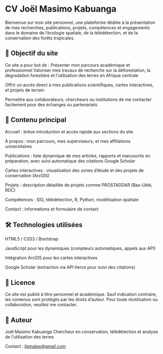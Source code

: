 # CV Joël Masimo Kabuanga
Bienvenue sur mon site personnel, une plateforme dédiée à la présentation de mes recherches, publications, projets, compétences et engagements dans le domaine de l’écologie spatiale, de la télédétection, et de la conservation des forêts tropicales.

## 🔎 Objectif du site
Ce site a pour but de :
Présenter mon parcours académique et professionnel
Valoriser mes travaux de recherche sur la déforestation, la dégradation forestière et l'utilisation des terres en Afrique centrale

Offrir un accès direct à mes publications scientifiques, cartes interactives, et projets de terrain

Permettre aux collaborateurs, chercheurs ou institutions de me contacter facilement pour des échanges ou partenariats

## 📁 Contenu principal
Accueil : brève introduction et accès rapide aux sections du site

À propos : mon parcours, mes superviseurs, et mes affiliations universitaires

Publications : liste dynamique de mes articles, rapports et manuscrits en préparation, avec suivi automatique des citations Google Scholar

Cartes interactives : visualisation des zones d’étude et des projets de conservation (ArcGIS)

Projets : description détaillée de projets comme PROSTADDAR (Bas-Uélé, RDC)

Compétences : SIG, télédétection, R, Python, modélisation spatiale

Contact : informations et formulaire de contact

## 🛠️ Technologies utilisées
HTML5 / CSS3 / Bootstrap

JavaScript pour les dynamiques (compteurs automatiques, appels aux API)

Intégration ArcGIS pour les cartes interactives

Google Scholar (extraction via API tierce pour suivi des citations)

## 📜 Licence
Ce site est publié à titre personnel et académique. Sauf indication contraire, les contenus sont protégés par les droits d’auteur. Pour toute réutilisation ou collaboration, veuillez me contacter.

## 👤 Auteur
Joël Masimo Kabuanga
Chercheur en conservation, télédétection et analyse de l’utilisation des terres

Contact : lipmalex@gmail.com


